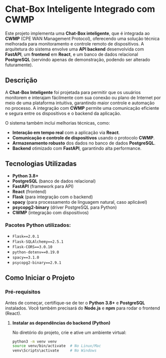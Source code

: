 # Chat-Box Inteligente Integrado com CWMP

Este projeto implementa uma **Chat-Box inteligente**, que é integrada ao **CWMP** (CPE WAN Management Protocol), oferecendo uma solução técnica melhorada para monitoramento e controle remoto de dispositivos. A arquitetura do sistema envolve uma **API backend** desenvolvida com **FastAPI**, um **frontend** em **React**, e um banco de dados relacional **PostgreSQL** (servindo apenas de demonstração, podendo ser alterado futuramente).

## Descrição

A **Chat-Box Inteligente** foi projetada para permitir que os usuários monitorem e interajam fácilmente com sua conexão ou plano de Internet por meio de uma plataforma intuitiva, garantindo maior controle e automação no processo. A integração com **CWMP** permite uma comunicação eficiente e segura entre os dispositivos e o backend da aplicação.

O sistema também inclui melhorias técnicas, como:
- **Interação em tempo real** com a aplicação via **React**.
- **Comunicação e controle de dispositivos** usando o protocolo **CWMP**.
- **Armazenamento robusto** dos dados no banco de dados **PostgreSQL**.
- **Backend** otimizado com **FastAPI**, garantindo alta performance.

## Tecnologias Utilizadas

- **Python 3.8+**
- **PostgreSQL** (banco de dados relacional)
- **FastAPI** (framework para API)
- **React** (frontend)
- **Flask** (para integração com o backend)
- **spacy** (para processamento de linguagem natural, caso aplicável)
- **psycopg2-binary** (driver PostgreSQL para Python)
- **CWMP** (integração com dispositivos)

### Pacotes Python utilizados:

- `Flask==2.0.1`
- `Flask-SQLAlchemy==2.5.1`
- `Flask-CORS==3.0.10`
- `python-dotenv==0.19.0`
- `spacy==3.1.0`
- `psycopg2-binary==2.9.1`

## Como Iniciar o Projeto

### Pré-requisitos

Antes de começar, certifique-se de ter o **Python 3.8+** e **PostgreSQL** instalados. Você também precisará do **Node.js** e **npm** para rodar o frontend (React).

1. **Instalar as dependências do backend (Python)**

   No diretório do projeto, crie e ative um ambiente virtual:

   ```bash
   python3 -m venv venv
   source venv/bin/activate  # No Linux/Mac
   venv\Scripts\activate     # No Windows
